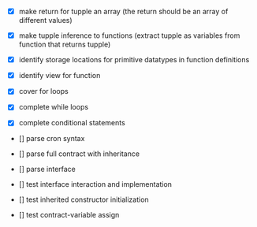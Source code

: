 - [x] make return for tupple an array (the return should be an array of different values)
- [x] make tupple inference to functions (extract tupple as variables from function that returns tupple)
- [x] identify storage locations for primitive datatypes in function definitions
- [x] identify view for function

- [x] cover for loops
- [x] complete while loops
- [x] complete conditional statements

- [] parse cron syntax

- [] parse full contract with inheritance

- [] parse interface

- [] test interface interaction and implementation

- [] test inherited constructor initialization

- [] test contract-variable assign
